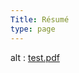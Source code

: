 ```yaml
---
Title: Résumé
type: page
---
```

<object data="/Masood Resume_Nov2021.pdf" type="application/pdf" width="100%" height="100%">
  alt : <a href="/Masood Resume_Nov2021.pdf">test.pdf</a>
</object>
